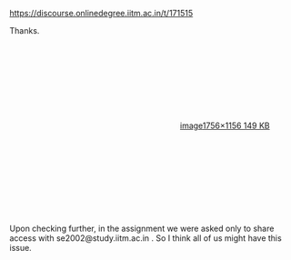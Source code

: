 https://discourse.onlinedegree.iitm.ac.in/t/171515

Thanks.</p>
<p><div class="lightbox-wrapper"><a class="lightbox" data-download-href="/uploads/short-url/kwLzcNZcZxPnMbA5nbTFwHehgId.png?dl=1" href="https://europe1.discourse-cdn.com/flex013/uploads/iitm/original/3X/8/f/8fdfb4efc5210f5bc95e4ad37f87e11e7e9a0d6d.png" rel="noopener nofollow ugc" title="image"><div class="meta"><svg aria-hidden="true" class="fa d-icon d-icon-far-image svg-icon"><use href="#far-image"></use></svg><span class="filename">image</span><span class="informations">1756×1156 149 KB</span><svg aria-hidden="true" class="fa d-icon d-icon-discourse-expand svg-icon"><use href="#discourse-expand"></use></svg></div></a></div></p>
<p>Upon checking further, in the assignment we were asked only to share access with se2002@study.iitm.ac.in . So I think all of us might have this issue.